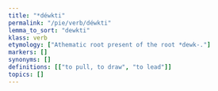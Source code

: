 ```yaml
---
title: "*déwkti"
permalink: "/pie/verb/déwkti"
lemma_to_sort: "dewkti"
klass: verb
etymology: ["Athematic root present of the root *dewk-."]
markers: []
synonyms: []
definitions: [["to pull, to draw", "to lead"]]
topics: []
---
```

